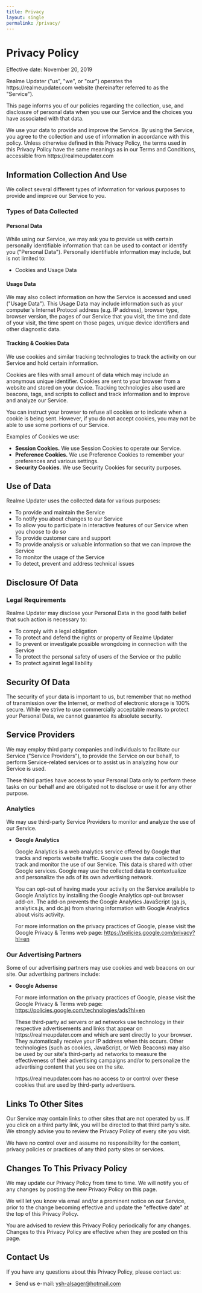 ```yaml
---
title: Privacy
layout: single
permalink: /privacy/
---
```

<h1>Privacy Policy</h1>
<p>Effective date: November 20, 2019</p>
<p>Realme Updater ("us", "we", or "our") operates the https://realmeupdater.com website
    (hereinafter referred to as the "Service").</p>
<p>This page informs you of our policies regarding the collection, use, and disclosure of personal data when you use our
    Service and the choices you have associated with that data.</p>
<p>We use your data to provide and improve the Service. By using the Service, you agree to the collection and use of
    information in accordance with this policy. Unless otherwise defined in this Privacy Policy, the terms used in this
    Privacy Policy have the same meanings as in our Terms and Conditions, accessible from
    https://realmeupdater.com</p>
<h2>Information Collection And Use</h2>
<p>We collect several different types of information for various purposes to provide and improve our Service to you.</p>
<h3>Types of Data Collected</h3>
<h4>Personal Data</h4>
<p>While using our Service, we may ask you to provide us with certain personally identifiable information that can be
    used to contact or identify you ("Personal Data"). Personally identifiable information may include, but is not
    limited to:</p>
<ul>
    <li>Cookies and Usage Data</li>
</ul>
<h4>Usage Data</h4>
<p>We may also collect information on how the Service is accessed and used ("Usage Data"). This Usage Data may include
    information such as your computer's Internet Protocol address (e.g. IP address), browser type, browser version, the
    pages of our Service that you visit, the time and date of your visit, the time spent on those pages, unique device
    identifiers and other diagnostic data.</p>
<h4>Tracking & Cookies Data</h4>
<p>We use cookies and similar tracking technologies to track the activity on our Service and hold certain information.
</p>
<p>Cookies are files with small amount of data which may include an anonymous unique identifier. Cookies are sent to
    your browser from a website and stored on your device. Tracking technologies also used are beacons, tags, and
    scripts to collect and track information and to improve and analyze our Service.</p>
<p>You can instruct your browser to refuse all cookies or to indicate when a cookie is being sent. However, if you do
    not accept cookies, you may not be able to use some portions of our Service.</p>
<p>Examples of Cookies we use:</p>
<ul>
    <li><strong>Session Cookies.</strong> We use Session Cookies to operate our Service.</li>
    <li><strong>Preference Cookies.</strong> We use Preference Cookies to remember your preferences and various
        settings.</li>
    <li><strong>Security Cookies.</strong> We use Security Cookies for security purposes.</li>
</ul>
<h2>Use of Data</h2>
<p>Realme Updater uses the collected data for various purposes:</p>
<ul>
    <li>To provide and maintain the Service</li>
    <li>To notify you about changes to our Service</li>
    <li>To allow you to participate in interactive features of our Service when you choose to do so</li>
    <li>To provide customer care and support</li>
    <li>To provide analysis or valuable information so that we can improve the Service</li>
    <li>To monitor the usage of the Service</li>
    <li>To detect, prevent and address technical issues</li>
</ul>
<h2>Disclosure Of Data</h2>
<h3>Legal Requirements</h3>
<p>Realme Updater may disclose your Personal Data in the good faith belief that such action is necessary to:
</p>
<ul>
    <li>To comply with a legal obligation</li>
    <li>To protect and defend the rights or property of Realme Updater</li>
    <li>To prevent or investigate possible wrongdoing in connection with the Service</li>
    <li>To protect the personal safety of users of the Service or the public</li>
    <li>To protect against legal liability</li>
</ul>
<h2>Security Of Data</h2>
<p>The security of your data is important to us, but remember that no method of transmission over the Internet, or
    method of electronic storage is 100% secure. While we strive to use commercially acceptable means to protect your
    Personal Data, we cannot guarantee its absolute security.</p>
<h2>Service Providers</h2>
<p>We may employ third party companies and individuals to facilitate our Service ("Service Providers"), to provide the
    Service on our behalf, to perform Service-related services or to assist us in analyzing how our Service is used.</p>
<p>These third parties have access to your Personal Data only to perform these tasks on our behalf and are obligated not
    to disclose or use it for any other purpose.</p>
<h3>Analytics</h3>
<p>We may use third-party Service Providers to monitor and analyze the use of our Service.</p>
<ul>
    <li>
        <p><strong>Google Analytics</strong></p>
        <p>Google Analytics is a web analytics service offered by Google that tracks and reports website traffic. Google
            uses the data collected to track and monitor the use of our Service. This data is shared with other Google
            services. Google may use the collected data to contextualize and personalize the ads of its own advertising
            network.</p>
        <p>You can opt-out of having made your activity on the Service available to Google Analytics by installing the
            Google Analytics opt-out browser add-on. The add-on prevents the Google Analytics JavaScript (ga.js,
            analytics.js, and dc.js) from sharing information with Google Analytics about visits activity.</p>
        <p>For more information on the privacy practices of Google, please visit the Google Privacy & Terms web page: <a
                href="https://policies.google.com/privacy?hl=en">https://policies.google.com/privacy?hl=en</a></p>
    </li>
</ul>
<h3>Our Advertising Partners</h3>
<p>Some of our advertising partners may use cookies and web beacons on our site. Our advertising partners include:</p>
<ul>
    <li>
        <p><strong>Google Adsense</strong></p>
        <p>For more information on the privacy practices of Google, please visit the Google Privacy & Terms web page: <a
                href="https://policies.google.com/technologies/ads?hl=en">https://policies.google.com/technologies/ads?hl=en</a>
        </p>
        <p> These third-party ad servers or ad networks use technology in their respective advertisements and links that
            appear
            on https://realmeupdater.com and which are sent directly to your browser. They automatically receive
            your IP
            address when this occurs. Other technologies (such as cookies, JavaScript, or Web Beacons) may also be used
            by our
            site's third-party ad networks to measure the effectiveness of their advertising campaigns and/or to
            personalize the
            advertising content that you see on the site. </p>
        <p> https://realmeupdater.com has no access to or control over these cookies that are used by
            third-party
            advertisers. </p>
    </li>
</ul>
<h2>Links To Other Sites</h2>
<p>Our Service may contain links to other sites that are not operated by us. If you click on a third party link, you
    will be directed to that third party's site. We strongly advise you to review the Privacy Policy of every site you
    visit.</p>
<p>We have no control over and assume no responsibility for the content, privacy policies or practices of any third
    party sites or services.</p>
<h2>Changes To This Privacy Policy</h2>
<p>We may update our Privacy Policy from time to time. We will notify you of any changes by posting the new Privacy
    Policy on this page.</p>
<p>We will let you know via email and/or a prominent notice on our Service, prior to the change becoming effective and
    update the "effective date" at the top of this Privacy Policy.</p>
<p>You are advised to review this Privacy Policy periodically for any changes. Changes to this Privacy Policy are
    effective when they are posted on this page.</p>
<h2>Contact Us</h2>
<p>If you have any questions about this Privacy Policy, please contact us:</p>
<ul>
    <li>Send us e-mail: <a href="mailto:ysh-alsager@hotmail.com">ysh-alsager@hotmail.com</a></li>
</ul>